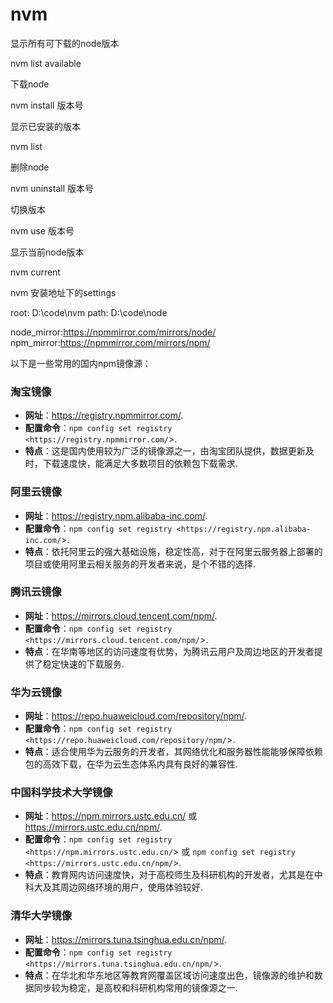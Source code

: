 # nvm

显示所有可下载的node版本

nvm list  available

下载node

nvm install 版本号

显示已安装的版本

nvm list

删除node

nvm uninstall 版本号

切换版本

nvm use 版本号

显示当前node版本

nvm current

nvm 安装地址下的settings

root: D:\code\nvm path: D:\code\node

node_mirror:https://npmmirror.com/mirrors/node/ npm_mirror:https://npmmirror.com/mirrors/npm/

以下是一些常用的国内npm镜像源：

### 淘宝镜像

- **网址**：https://registry.npmmirror.com/.
- **配置命令**：`npm config set registry <https://registry.npmmirror.com/`>.
- **特点**：这是国内使用较为广泛的镜像源之一，由淘宝团队提供，数据更新及时，下载速度快，能满足大多数项目的依赖包下载需求.

### 阿里云镜像

- **网址**：https://registry.npm.alibaba-inc.com/.
- **配置命令**：`npm config set registry <https://registry.npm.alibaba-inc.com/`>.
- **特点**：依托阿里云的强大基础设施，稳定性高，对于在阿里云服务器上部署的项目或使用阿里云相关服务的开发者来说，是个不错的选择.

### 腾讯云镜像

- **网址**：https://mirrors.cloud.tencent.com/npm/.
- **配置命令**：`npm config set registry <https://mirrors.cloud.tencent.com/npm/`>.
- **特点**：在华南等地区的访问速度有优势，为腾讯云用户及周边地区的开发者提供了稳定快速的下载服务.

### 华为云镜像

- **网址**：https://repo.huaweicloud.com/repository/npm/.
- **配置命令**：`npm config set registry <https://repo.huaweicloud.com/repository/npm/`>.
- **特点**：适合使用华为云服务的开发者，其网络优化和服务器性能能够保障依赖包的高效下载，在华为云生态体系内具有良好的兼容性.

### 中国科学技术大学镜像

- **网址**：https://npm.mirrors.ustc.edu.cn/ 或 https://mirrors.ustc.edu.cn/npm/.
- **配置命令**：`npm config set registry <https://npm.mirrors.ustc.edu.cn/`> 或 `npm config set registry <https://mirrors.ustc.edu.cn/npm/`>.
- **特点**：教育网内访问速度快，对于高校师生及科研机构的开发者，尤其是在中科大及其周边网络环境的用户，使用体验较好.

### 清华大学镜像

- **网址**：https://mirrors.tuna.tsinghua.edu.cn/npm/.
- **配置命令**：`npm config set registry <https://mirrors.tuna.tsinghua.edu.cn/npm/`>.
- **特点**：在华北和华东地区等教育网覆盖区域访问速度出色，镜像源的维护和数据同步较为稳定，是高校和科研机构常用的镜像源之一.